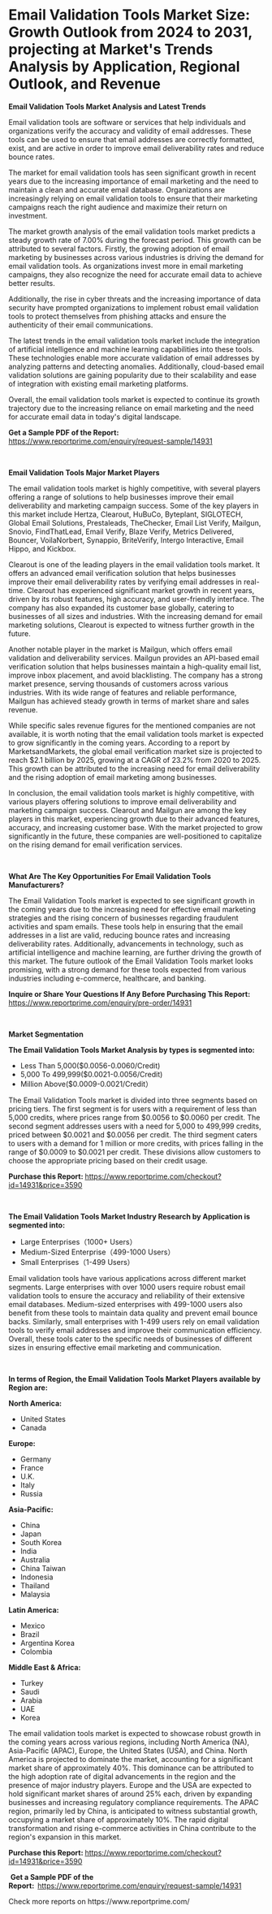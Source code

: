 <p><h1>Email Validation Tools Market Size: Growth Outlook from 2024 to 2031, projecting at Market's Trends Analysis by Application, Regional Outlook, and Revenue</h1></p><p><strong>Email Validation Tools Market Analysis and Latest Trends</strong></p>
<p><p>Email validation tools are software or services that help individuals and organizations verify the accuracy and validity of email addresses. These tools can be used to ensure that email addresses are correctly formatted, exist, and are active in order to improve email deliverability rates and reduce bounce rates.</p><p>The market for email validation tools has seen significant growth in recent years due to the increasing importance of email marketing and the need to maintain a clean and accurate email database. Organizations are increasingly relying on email validation tools to ensure that their marketing campaigns reach the right audience and maximize their return on investment.</p><p>The market growth analysis of the email validation tools market predicts a steady growth rate of 7.00% during the forecast period. This growth can be attributed to several factors. Firstly, the growing adoption of email marketing by businesses across various industries is driving the demand for email validation tools. As organizations invest more in email marketing campaigns, they also recognize the need for accurate email data to achieve better results.</p><p>Additionally, the rise in cyber threats and the increasing importance of data security have prompted organizations to implement robust email validation tools to protect themselves from phishing attacks and ensure the authenticity of their email communications.</p><p>The latest trends in the email validation tools market include the integration of artificial intelligence and machine learning capabilities into these tools. These technologies enable more accurate validation of email addresses by analyzing patterns and detecting anomalies. Additionally, cloud-based email validation solutions are gaining popularity due to their scalability and ease of integration with existing email marketing platforms.</p><p>Overall, the email validation tools market is expected to continue its growth trajectory due to the increasing reliance on email marketing and the need for accurate email data in today's digital landscape.</p></p>
<p><strong>Get a Sample PDF of the Report:&nbsp;</strong> <a href="https://www.reportprime.com/enquiry/request-sample/14931">https://www.reportprime.com/enquiry/request-sample/14931</a></p>
<p>&nbsp;</p>
<p><strong>Email Validation Tools Major Market Players</strong></p>
<p><p>The email validation tools market is highly competitive, with several players offering a range of solutions to help businesses improve their email deliverability and marketing campaign success. Some of the key players in this market include Hertza, Clearout, HuBuCo, Byteplant, SIGLOTECH, Global Email Solutions, Prestaleads, TheChecker, Email List Verify, Mailgun, Snovio, FindThatLead, Email Verify, Blaze Verify, Metrics Delivered, Bouncer, VoilaNorbert, Synappio, BriteVerify, Intergo Interactive, Email Hippo, and Kickbox.</p><p>Clearout is one of the leading players in the email validation tools market. It offers an advanced email verification solution that helps businesses improve their email deliverability rates by verifying email addresses in real-time. Clearout has experienced significant market growth in recent years, driven by its robust features, high accuracy, and user-friendly interface. The company has also expanded its customer base globally, catering to businesses of all sizes and industries. With the increasing demand for email marketing solutions, Clearout is expected to witness further growth in the future.</p><p>Another notable player in the market is Mailgun, which offers email validation and deliverability services. Mailgun provides an API-based email verification solution that helps businesses maintain a high-quality email list, improve inbox placement, and avoid blacklisting. The company has a strong market presence, serving thousands of customers across various industries. With its wide range of features and reliable performance, Mailgun has achieved steady growth in terms of market share and sales revenue.</p><p>While specific sales revenue figures for the mentioned companies are not available, it is worth noting that the email validation tools market is expected to grow significantly in the coming years. According to a report by MarketsandMarkets, the global email verification market size is projected to reach $2.1 billion by 2025, growing at a CAGR of 23.2% from 2020 to 2025. This growth can be attributed to the increasing need for email deliverability and the rising adoption of email marketing among businesses.</p><p>In conclusion, the email validation tools market is highly competitive, with various players offering solutions to improve email deliverability and marketing campaign success. Clearout and Mailgun are among the key players in this market, experiencing growth due to their advanced features, accuracy, and increasing customer base. With the market projected to grow significantly in the future, these companies are well-positioned to capitalize on the rising demand for email verification services.</p></p>
<p>&nbsp;</p>
<p><strong>What Are The Key Opportunities For Email Validation Tools Manufacturers?</strong></p>
<p><p>The Email Validation Tools market is expected to see significant growth in the coming years due to the increasing need for effective email marketing strategies and the rising concern of businesses regarding fraudulent activities and spam emails. These tools help in ensuring that the email addresses in a list are valid, reducing bounce rates and increasing deliverability rates. Additionally, advancements in technology, such as artificial intelligence and machine learning, are further driving the growth of this market. The future outlook of the Email Validation Tools market looks promising, with a strong demand for these tools expected from various industries including e-commerce, healthcare, and banking.</p></p>
<p><strong>Inquire or Share Your Questions If Any Before Purchasing This Report:</strong> <a href="https://www.reportprime.com/enquiry/pre-order/14931">https://www.reportprime.com/enquiry/pre-order/14931</a></p>
<p>&nbsp;</p>
<p><strong>Market Segmentation</strong></p>
<p><strong>The Email Validation Tools Market Analysis by types is segmented into:</strong></p>
<p><ul><li>Less Than 5,000($0.0056-0.0060/Credit)</li><li>5,000 To 499,999($0.0021-0.0056/Credit)</li><li>Million Above($0.0009-0.0021/Credit）</li></ul></p>
<p><p>The Email Validation Tools market is divided into three segments based on pricing tiers. The first segment is for users with a requirement of less than 5,000 credits, where prices range from $0.0056 to $0.0060 per credit. The second segment addresses users with a need for 5,000 to 499,999 credits, priced between $0.0021 and $0.0056 per credit. The third segment caters to users with a demand for 1 million or more credits, with prices falling in the range of $0.0009 to $0.0021 per credit. These divisions allow customers to choose the appropriate pricing based on their credit usage.</p></p>
<p><strong>Purchase this Report:&nbsp;</strong><a href="https://www.reportprime.com/checkout?id=14931&price=3590">https://www.reportprime.com/checkout?id=14931&price=3590</a></p>
<p>&nbsp;</p>
<p><strong>The Email Validation Tools Market Industry Research by Application is segmented into:</strong></p>
<p><ul><li>Large Enterprises（1000+ Users）</li><li>Medium-Sized Enterprise（499-1000 Users）</li><li>Small Enterprises（1-499 Users）</li></ul></p>
<p><p>Email validation tools have various applications across different market segments. Large enterprises with over 1000 users require robust email validation tools to ensure the accuracy and reliability of their extensive email databases. Medium-sized enterprises with 499-1000 users also benefit from these tools to maintain data quality and prevent email bounce backs. Similarly, small enterprises with 1-499 users rely on email validation tools to verify email addresses and improve their communication efficiency. Overall, these tools cater to the specific needs of businesses of different sizes in ensuring effective email marketing and communication.</p></p>
<p>&nbsp;</p>
<p><strong>In terms of Region, the Email Validation Tools Market Players available by Region are:</strong></p>
<p>
    <p> <strong> North America: </strong>
        <ul>
            <li>United States</li>
            <li>Canada</li>
        </ul>
        </p> 
    <p> <strong> Europe: </strong>
        <ul>
            <li>Germany</li>
            <li>France</li>
            <li>U.K.</li>
            <li>Italy</li>
            <li>Russia</li>
        </ul>
        </p> 
    <p> <strong> Asia-Pacific: </strong>
        <ul>
            <li>China</li>
            <li>Japan</li>
            <li>South Korea</li>
            <li>India</li>
            <li>Australia</li>
            <li>China Taiwan</li>
            <li>Indonesia</li>
            <li>Thailand</li>
            <li>Malaysia</li>
        </ul>
        </p> 
    <p> <strong> Latin America: </strong>
        <ul>
            <li>Mexico</li>
            <li>Brazil</li>
            <li>Argentina Korea</li>
            <li>Colombia</li>
        </ul>
        </p> 
    <p> <strong> Middle East & Africa: </strong>
        <ul>
            <li>Turkey</li>
            <li>Saudi</li>
            <li>Arabia</li>
            <li>UAE</li>
            <li>Korea</li>
        </ul>
    </p>
    </p>
<p><p>The email validation tools market is expected to showcase robust growth in the coming years across various regions, including North America (NA), Asia-Pacific (APAC), Europe, the United States (USA), and China. North America is projected to dominate the market, accounting for a significant market share of approximately 40%. This dominance can be attributed to the high adoption rate of digital advancements in the region and the presence of major industry players. Europe and the USA are expected to hold significant market shares of around 25% each, driven by expanding businesses and increasing regulatory compliance requirements. The APAC region, primarily led by China, is anticipated to witness substantial growth, occupying a market share of approximately 10%. The rapid digital transformation and rising e-commerce activities in China contribute to the region's expansion in this market.</p></p>
<p><strong>Purchase this Report: </strong><a href="https://www.reportprime.com/checkout?id=14931&price=3590">https://www.reportprime.com/checkout?id=14931&price=3590</a></p>
<p>&nbsp;<strong>Get a Sample PDF of the Report:&nbsp;&nbsp;</strong><a href="https://www.reportprime.com/enquiry/request-sample/14931">https://www.reportprime.com/enquiry/request-sample/14931</a></p>
<p><strong></strong></p>
<p>Check more reports on https://www.reportprime.com/</p>